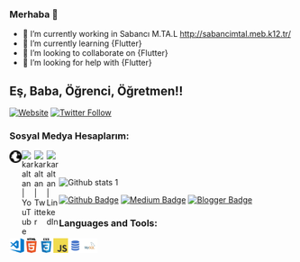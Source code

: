 ### Merhaba 👋

<!-- **karaltan/karaltan** is a ✨ _special_ ✨ repository because its `README.md` (this file) appears on your GitHub profile. -->


- 🔭 I’m currently working in Sabancı M.TA.L http://sabancimtal.meb.k12.tr/
- 🌱 I’m currently learning {Flutter}
- 👯 I’m looking to collaborate on {Flutter}
- 🤔 I’m looking for help with {Flutter}

## Eş, Baba, Öğrenci, Öğretmen!!
[![Website](https://img.shields.io/website?label=karaltan.wordpress.com&style=for-the-badge&url=https%3A%2F%2Fcodestackr.com)](https://karaltan.wordpress.com)
[![Twitter Follow](https://img.shields.io/twitter/follow/karaltan?color=1DA1F2&logo=twitter&style=for-the-badge)](https://twitter.com/intent/follow?original_referer=https%3A%2F%2Fgithub.com%2Fkaraltan&screen_name=karaltan)

### Sosyal Medya Hesaplarım:

[<img align="left" alt="karaltan.wordpress.com" width="22px" src="https://raw.githubusercontent.com/iconic/open-iconic/master/svg/globe.svg" />](https://karaltan.wordpress.com/)
[<img align="left" alt="karaltan | YouTube" width="22px" src="https://cdn.jsdelivr.net/npm/simple-icons@v3/icons/youtube.svg" />](https://www.youtube.com/channel/UCtOmBZ3P8XEJ8wGhXITsQqw)
[<img align="left" alt="karaltan | Twitter" width="22px" src="https://cdn.jsdelivr.net/npm/simple-icons@v3/icons/twitter.svg" />](https://twitter.com/karaltan)
[<img align="left" alt="karaltan | LinkedIn" width="22px" src="https://cdn.jsdelivr.net/npm/simple-icons@v3/icons/linkedin.svg" />](https://www.linkedin.com/in/altan-karaalp-0a85875b/)
<br /><br />

![Github stats 1](https://github-readme-stats.vercel.app/api?username=sadikturan&show_icons=true&theme=gradient) 


[![Github Badge](https://img.shields.io/badge/-Github-000?style=quare&labelColor=000&logo=Github&logoColor=white&link=link)](https://github.com/karaltan/) 
[![Medium Badge](https://img.shields.io/badge/-Medium-757575?style=flat-square&labelColor=757575&logo=Medium&logoColor=white&link=link)](https://medium.com/@karaltan) 
[![Blogger Badge](https://img.shields.io/badge/-Blogger-FF9800?style=flat-square&labelColor=FF9800&logo=Blogger&logoColor=white&link=link)](https://karaltan.wordpress.com/)

### Languages and Tools:

<img align="left" alt="Visual Studio Code" width="26px" src="https://raw.githubusercontent.com/github/explore/80688e429a7d4ef2fca1e82350fe8e3517d3494d/topics/visual-studio-code/visual-studio-code.png" />
<img align="left" alt="HTML5" width="26px" src="https://raw.githubusercontent.com/github/explore/80688e429a7d4ef2fca1e82350fe8e3517d3494d/topics/html/html.png" />
<img align="left" alt="CSS3" width="26px" src="https://raw.githubusercontent.com/github/explore/80688e429a7d4ef2fca1e82350fe8e3517d3494d/topics/css/css.png" />
<img align="left" alt="JavaScript" width="26px" src="https://raw.githubusercontent.com/github/explore/80688e429a7d4ef2fca1e82350fe8e3517d3494d/topics/javascript/javascript.png" />
<img align="left" alt="SQL" width="26px" src="https://raw.githubusercontent.com/github/explore/80688e429a7d4ef2fca1e82350fe8e3517d3494d/topics/sql/sql.png" />
<img align="left" alt="MySQL" width="26px" src="https://raw.githubusercontent.com/github/explore/80688e429a7d4ef2fca1e82350fe8e3517d3494d/topics/mysql/mysql.png" />
<br />
<br />
